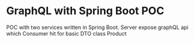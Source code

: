 <h1>GraphQL with Spring Boot POC</h1>

POC with two services written in Spring Boot.
Server expose graphQL api which Consumer hit for basic DTO class Product
